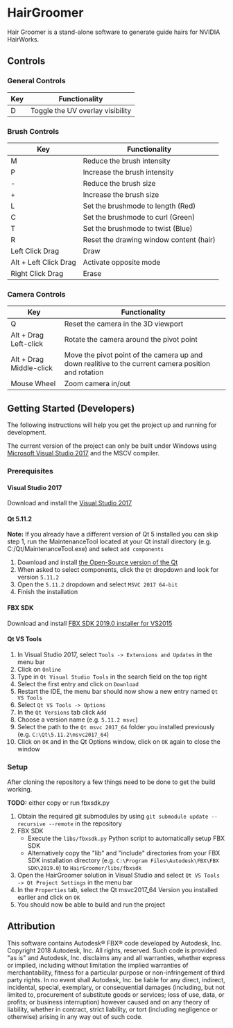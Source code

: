 
# HairGroomer

Hair Groomer is a stand-alone software to generate guide hairs for NVIDIA HairWorks.

## Controls

### General Controls

| Key | Functionality |
|---|---|
| D | Toggle the UV overlay visibility |

### Brush Controls

| Key | Functionality |
|---|---|
| M | Reduce the brush intensity |
| P | Increase the brush intensity |
| - | Reduce the brush size |
| + | Increase the brush size |
| L | Set the brushmode to length (Red) |
| C | Set the brushmode to curl (Green) |
| T | Set the brushmode to twist (Blue) |
| R | Reset the drawing window content (hair) |
| Left Click Drag | Draw |
| Alt + Left Click Drag | Activate opposite mode |
| Right Click Drag | Erase |

### Camera Controls

| Key | Functionality |
|---|---|
| Q | Reset the camera in the 3D viewport |
| Alt + Drag Left-click | Rotate the camera around the pivot point |
| Alt + Drag Middle-click | Move the pivot point of the camera up and down realitive to the current camera position and rotation |
| Mouse Wheel | Zoom camera in/out |

## Getting Started (Developers)

The following instructions will help you get the project up and running for development.

The current version of the project can only be built under Windows using [Microsoft Visual Studio 2017](https://visualstudio.microsoft.com/de/) and the MSCV compiler.

### Prerequisites

#### Visual Studio 2017

Download and install the [Visual Studio 2017](https://visualstudio.microsoft.com/)

#### Qt 5.11.2

**Note:**  If you already have a different version of Qt 5 installed you can skip step 1, run the MaintenanceTool located at your Qt install directory  (e.g. C:/Qt/MaintenanceTool.exe) and select `add components`

1. Download and install [the Open-Source version of the Qt](https://www.qt.io/download)
2. When asked to select components, click the `Qt` dropdown and look for version `5.11.2`
3. Open the `5.11.2` dropdown and select `MSVC 2017 64-bit`
4. Finish the installation

#### FBX SDK

Download and install [FBX SDK 2019.0 installer for VS2015](https://www.autodesk.com/developer-network/platform-technologies/fbx-sdk-2019-0)

#### Qt VS Tools

1. In Visual Studio 2017, select `Tools -> Extensions and Updates` in the menu bar
2. Click on `Online`
3. Type in `Qt Visual Studio Tools` in the search field on the top right
4. Select the first entry and click on `Download`
5. Restart the IDE, the menu bar should now show a new entry named `Qt VS Tools`
6. Select `Qt VS Tools -> Options`
7. In the `Qt Versions` tab click `Add`
8. Choose a version name (e.g. `5.11.2 msvc`)
9. Select the path to the `Qt msvc 2017_64` folder you installed previously (e.g. `C:\Qt\5.11.2\msvc2017_64`)
10. Click on `OK` and  in the Qt Options window, click on `OK` again to close the window

### Setup

After cloning the repository a few things need to be done to get the build working.

**TODO:** either copy or run fbxsdk.py

1. Obtain the required git submodules by using `git submodule update --recursive --remote` in the repository
2. FBX SDK
   - Execute the `libs/fbxsdk.py` Python script to automatically setup FBX SDK
   - Alternatively copy the "lib" and "include" directories from your FBX SDK installation directory (e.g. `C:\Program Files\Autodesk\FBX\FBX SDK\2019.0`) to `HairGroomer/libs/fbxsdk`
3. Open the HairGroomer solution in Visual Studio and select `Qt VS Tools -> Qt Project Settings` in the menu bar
4. In the `Properties` tab, select the Qt msvc2017_64 Version you installed earlier and click on `OK`
5. You should now be able to build and run the project

## Attribution

This software contains Autodesk® FBX® code developed by Autodesk, Inc. Copyright 2018 Autodesk, Inc. All rights, reserved. Such code is provided "as is" and Autodesk, Inc. disclaims any and all warranties, whether express or implied, including without limitation the implied warranties of merchantability, fitness for a particular purpose or non-infringement of third party rights. In no event shall Autodesk, Inc. be liable for any direct, indirect, incidental, special, exemplary, or consequential damages (including, but not limited to, procurement of substitute goods or services; loss of use, data, or profits; or business interruption) however caused and on any theory of liability, whether in contract, strict liability, or tort (including negligence or otherwise) arising in any way out of such code.
